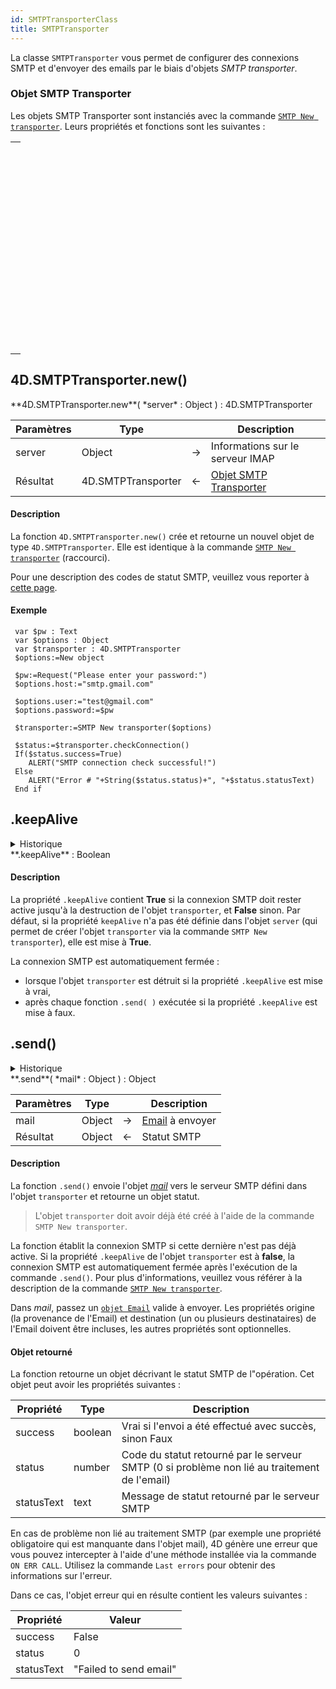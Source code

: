 ```yaml
---
id: SMTPTransporterClass
title: SMTPTransporter
---
```


La classe `SMTPTransporter` vous permet de configurer des connexions SMTP et d'envoyer des emails par le biais d'objets *SMTP transporter*.

### Objet SMTP Transporter

Les objets SMTP Transporter sont instanciés avec la commande [`SMTP New transporter`](../commands/smtp-new-transporter.md). Leurs propriétés et fonctions sont les suivantes :

|                                                                                                                                                               |
| ------------------------------------------------------------------------------------------------------------------------------------------------------------- |
| [<!-- INCLUDE #transporter.acceptUnsecureConnection.Syntax -->](#acceptunsecureconnection)<br/><!-- INCLUDE #transporter.acceptUnsecureConnection.Summary --> |
| [<!-- INCLUDE #transporter.authenticationMode.Syntax -->](#authenticationmode)<br/><!-- INCLUDE #transporter.authenticationMode.Summary -->                   |
| [<!-- INCLUDE #transporter.bodyCharset.Syntax -->](#bodycharset)<br/><!-- INCLUDE #transporter.bodyCharset.Summary -->                                        |
| [<!-- INCLUDE #transporter.checkConnection().Syntax -->](#checkconnection)<br/><!-- INCLUDE #transporter.checkConnection().Summary -->                        |
| [<!-- INCLUDE #transporter.connectionTimeOut.Syntax -->](#connectiontimeout)<br/><!-- INCLUDE #transporter.connectionTimeOut.Summary -->                      |
| [<!-- INCLUDE #transporter.headerCharset.Syntax -->](#headercharset)<br/><!-- INCLUDE #transporter.headerCharset.Summary -->                                  |
| [<!-- INCLUDE #transporter.host.Syntax -->](#host)<br/><!-- INCLUDE #transporter.host.Summary -->                                                             |
| [<!-- INCLUDE #SMTPTransporterClass.keepAlive.Syntax -->](#keepalive)<br/><!-- INCLUDE #SMTPTransporterClass.keepAlive.Summary -->                            |
| [<!-- INCLUDE #transporter.logFile.Syntax -->](#logfile)<br/><!-- INCLUDE #transporter.logFile.Summary -->                                                    |
| [<!-- INCLUDE #transporter.port.Syntax -->](#port)<br/><!-- INCLUDE #transporter.port.Summary -->                                                             |
| [<!-- INCLUDE #SMTPTransporterClass.send().Syntax -->](#send)<br/><!-- INCLUDE #SMTPTransporterClass.send().Summary -->                                       |
| [<!-- INCLUDE #transporter.sendTimeOut.Syntax -->](#sendtimeout)<br/><!-- INCLUDE #transporter.sendTimeOut.Summary -->                                        |
| [<!-- INCLUDE #transporter.user.Syntax -->](#user)<br/><!-- INCLUDE #transporter.user.Summary -->                                                             |

## 4D.SMTPTransporter.new()

<!-- REF #4D.SMTPTransporter.new().Syntax -->**4D.SMTPTransporter.new**( *server* : Object ) : 4D.SMTPTransporter<!-- END REF -->

<!-- REF #4D.SMTPTransporter.new().Params -->

| Paramètres | Type                               |                             | Description                                       |
| ---------- | ---------------------------------- | :-------------------------: | ------------------------------------------------- |
| server     | Object                             |              ->             | Informations sur le serveur IMAP                  |
| Résultat   | 4D.SMTPTransporter | <- | [Objet SMTP Transporter](#objet-smtp-transporter) |

<!-- END REF -->

#### Description

La fonction `4D.SMTPTransporter.new()` <!-- REF #4D.SMTPTransporter.new().Summary -->crée et retourne un nouvel objet de type `4D.SMTPTransporter`<!-- END REF -->. Elle est identique à la commande [`SMTP New transporter`](../commands/smtp-new-transporter.md) (raccourci).

<!-- INCLUDE transporter.acceptUnsecureConnection.Desc -->

<!-- INCLUDE transporter.authenticationModeSMTP.Desc -->

<!-- INCLUDE transporter.bodyCharset.Desc -->

<!-- INCLUDE transporter.checkConnection().Desc -->

Pour une description des codes de statut SMTP, veuillez vous reporter à [cette page](https://www.usps.org/info/smtp_status.html).

#### Exemple

```4d
 var $pw : Text
 var $options : Object
 var $transporter : 4D.SMTPTransporter
 $options:=New object

 $pw:=Request("Please enter your password:")
 $options.host:="smtp.gmail.com"

 $options.user:="test@gmail.com"
 $options.password:=$pw

 $transporter:=SMTP New transporter($options)

 $status:=$transporter.checkConnection()
 If($status.success=True)
    ALERT("SMTP connection check successful!")
 Else
    ALERT("Error # "+String($status.status)+", "+$status.statusText)
 End if
```

<!-- INCLUDE transporter.connectionTimeOut.Desc -->

<!-- INCLUDE transporter.headerCharset.Desc -->

<!-- INCLUDE transporter.host.Desc -->

## .keepAlive

<details><summary>Historique</summary>

| Release | Modifications |
| ------- | ------------- |
| 17 R4   | Ajout         |

</details>

<!-- REF #SMTPTransporterClass.keepAlive.Syntax -->**.keepAlive** : Boolean<!-- END REF -->

#### Description

La propriété `.keepAlive` contient <!-- REF #SMTPTransporterClass.keepAlive.Summary -->**True** si la connexion SMTP doit rester active jusqu'à la destruction de l'objet `transporter`<!-- END REF -->, et **False** sinon. Par défaut, si la propriété `keepAlive` n'a pas été définie dans l'objet `server` (qui permet de créer l'objet `transporter` via la commande `SMTP New transporter`), elle est mise à **True**.

La connexion SMTP est automatiquement fermée :

- lorsque l'objet `transporter` est détruit si la propriété `.keepAlive` est mise à vrai,
- après chaque fonction `.send( )` exécutée si la propriété `.keepAlive` est mise à faux.

<!-- INCLUDE transporter.logFile.Desc -->

<!-- INCLUDE transporter.port.Desc -->

## .send()

<details><summary>Historique</summary>

| Release | Modifications                     |
| ------- | --------------------------------- |
| 17 R5   | Prise en charge des contenus Mime |
| 17 R4   | Ajout                             |

</details>

<!-- REF #SMTPTransporterClass.send().Syntax -->**.send**( *mail* : Object ) : Object<!-- END REF -->

<!-- REF #SMTPTransporterClass.send().Params -->

| Paramètres | Type   |                             | Description                                         |
| ---------- | ------ | :-------------------------: | --------------------------------------------------- |
| mail       | Object |              ->             | [Email](EmailObjectClass.md#email-object) à envoyer |
| Résultat   | Object | <- | Statut SMTP                                         |

<!-- END REF -->

#### Description

La fonction `.send()` <!-- REF #SMTPTransporterClass.send().Summary -->envoie l'objet [*mail*](EmailObjectClass.md#objet-email) vers le serveur SMTP défini dans l'objet `transporter` et retourne un objet statut<!-- END REF -->.

> L'objet `transporter` doit avoir déjà été créé à l'aide de la commande `SMTP New transporter`.

La fonction établit la connexion SMTP si cette dernière n'est pas déjà active. Si la propriété `.keepAlive` de l'objet `transporter` est à **false**, la connexion SMTP est automatiquement fermée après l'exécution de la commande `.send()`. Pour plus d'informations, veuillez vous référer à la description de la commande [`SMTP New transporter`](#smtp-new-transporter).

Dans *mail*, passez un [`objet Email`](EmailObjectClass.md#objet-email) valide à envoyer. Les propriétés origine (la provenance de l'Email) et destination (un ou plusieurs destinataires) de l'Email doivent être incluses, les autres propriétés sont optionnelles.

#### Objet retourné

La fonction retourne un objet décrivant le statut SMTP de l"opération. Cet objet peut avoir les propriétés suivantes :

| Propriété  | Type    | Description                                                                                                     |
| ---------- | ------- | --------------------------------------------------------------------------------------------------------------- |
| success    | boolean | Vrai si l'envoi a été effectué avec succès, sinon Faux                                                          |
| status     | number  | Code du statut retourné par le serveur SMTP (0 si problème non lié au traitement de l'email) |
| statusText | text    | Message de statut retourné par le serveur SMTP                                                                  |

En cas de problème non lié au traitement SMTP (par exemple une propriété obligatoire qui est manquante dans l'objet mail), 4D génère une erreur que vous pouvez intercepter à l'aide d'une méthode installée via la commande `ON ERR CALL`. Utilisez la commande `Last errors` pour obtenir des informations sur l'erreur.

Dans ce cas, l'objet erreur qui en résulte contient les valeurs suivantes :

| Propriété  | Valeur                 |
| ---------- | ---------------------- |
| success    | False                  |
| status     | 0                      |
| statusText | "Failed to send email" |

<!-- INCLUDE transporter.sendTimeOut.Desc -->

<!-- INCLUDE transporter.user.Desc -->
